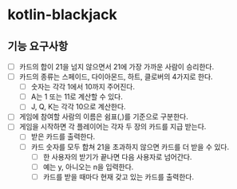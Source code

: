 # kotlin-blackjack

## 기능 요구사항

- [ ] 카드의 합이 21을 넘지 않으면서 21에 가장 가까운 사람이 승리한다.
- [ ] 카드의 종류는 스페이드, 다이아몬드, 하트, 클로버의 4가지로 한다.
    - [ ] 숫자는 각각 1에서 10까지 주어진다.
    - [ ] A는 1 또는 11로 계산할 수 있다.
    - [ ] J, Q, K는 각각 10으로 계산한다.
- [ ] 게임에 참여할 사람의 이름은 쉼표(,)를 기준으로 구분한다.
- [ ] 게임을 시작하면 각 플레이어는 각자 두 장의 카드를 지급 받는다.
  - [ ] 받은 카드를 출력한다.
  - [ ] 카드 숫자를 모두 합쳐 21을 초과하지 않으면 카드를 더 받을 수 있다.
    - [ ] 한 사용자의 받기가 끝나면 다음 사용자로 넘어간다.
    - [ ] 예는 y, 아니오는 n을 입력한다.
    - [ ] 카드를 받을 때마다 현재 갖고 있는 카드를 출력한다.
